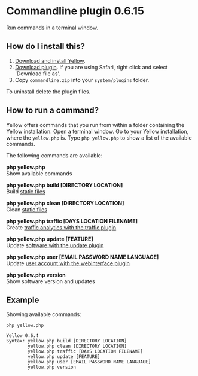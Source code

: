 Commandline plugin 0.6.15
=========================
Run commands in a terminal window.

How do I install this?
----------------------
1. [Download and install Yellow](https://github.com/datenstrom/yellow/).
2. [Download plugin](https://github.com/datenstrom/yellow-plugins/raw/master/zip/commandline.zip). If you are using Safari, right click and select 'Download file as'.
3. Copy `commandline.zip` into your `system/plugins` folder.

To uninstall delete the plugin files.

How to run a command?
---------------------
Yellow offers commands that you run from within a folder containing the Yellow installation. Open a terminal window.  Go to your Yellow installation, where the `yellow.php` is. Type `php yellow.php` to show a list of the available commands.

The following commands are available:

**php yellow.php**  
Show available commands

**php yellow.php build [DIRECTORY LOCATION]**  
Build [static files](https://developers.datenstrom.se/help/web-server-configuration#static-website)

**php yellow.php clean [DIRECTORY LOCATION]**  
Clean [static files](https://developers.datenstrom.se/help/web-server-configuration#static-website)

**php yellow.php traffic [DAYS LOCATION FILENAME]**  
Create [traffic analytics with the traffic plugin](https://github.com/datenstrom/yellow-plugins/tree/master/traffic)

**php yellow.php update [FEATURE]**  
Update [software with the update plugin](https://github.com/datenstrom/yellow-plugins/tree/master/update)

**php yellow.php user [EMAIL PASSWORD NAME LANGUAGE]**  
Update [user account with the webinterface plugin](https://github.com/datenstrom/yellow-plugins/tree/master/webinterface)

**php yellow.php version**  
Show software version and updates

Example
-------
Showing available commands:

`php yellow.php`

~~~~
Yellow 0.6.4
Syntax: yellow.php build [DIRECTORY LOCATION]
        yellow.php clean [DIRECTORY LOCATION]
        yellow.php traffic [DAYS LOCATION FILENAME]
        yellow.php update [FEATURE]
        yellow.php user [EMAIL PASSWORD NAME LANGUAGE]
        yellow.php version
~~~~
